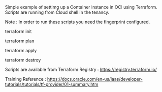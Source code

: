 Simple example of settimg up a Container Instance in OCI using Terraform. Scripts are running from Cloud shell in the tenancy.

Note : In order to run these scripts you need the fingerprint configured.

terraform init

terraform plan

terraform apply

terraform destroy

Scripts are available from Terraform Registry : https://registry.terraform.io/

Training Reference : https://docs.oracle.com/en-us/iaas/developer-tutorials/tutorials/tf-provider/01-summary.htm
